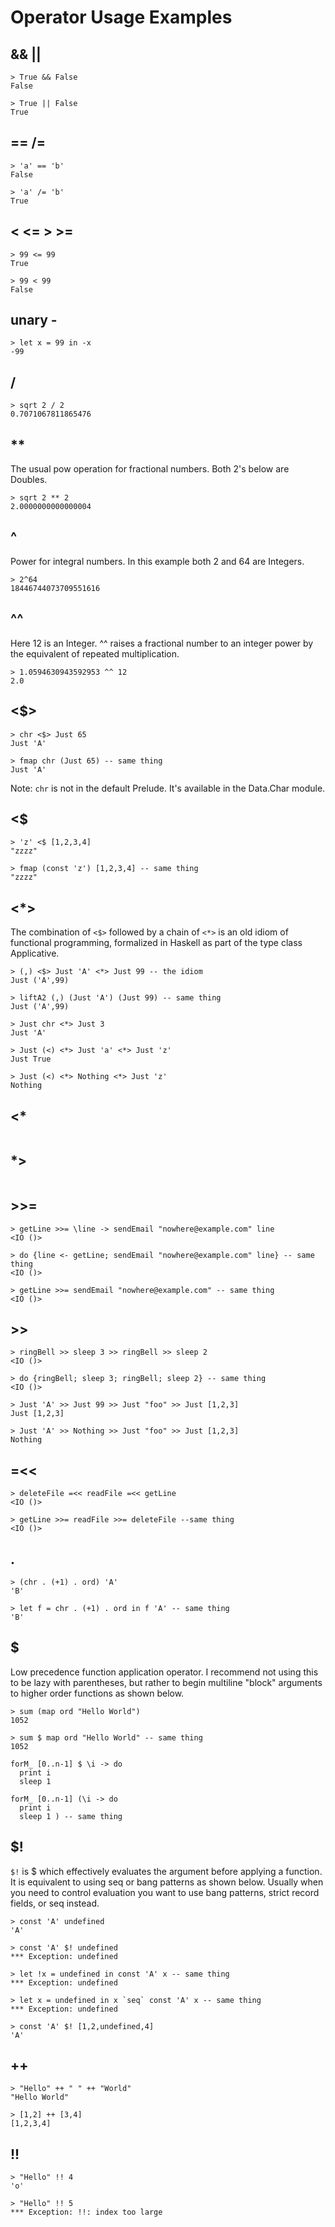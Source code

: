 # Operator Usage Examples

## && ||
```
> True && False
False

> True || False
True
```

## == /=

```
> 'a' == 'b'
False

> 'a' /= 'b'
True
```

## < <= > >=

```
> 99 <= 99
True

> 99 < 99
False
```

## unary -

```
> let x = 99 in -x
-99
```

## /

```
> sqrt 2 / 2
0.7071067811865476
```

## **

The usual pow operation for fractional numbers. Both 2's below are Doubles.

```
> sqrt 2 ** 2
2.0000000000000004
```

## ^

Power for integral numbers. In this example both 2 and 64 are Integers.

```
> 2^64
18446744073709551616
```

## ^^

Here 12 is an Integer. ^^ raises a fractional number to an integer power
by the equivalent of repeated multiplication.

```
> 1.0594630943592953 ^^ 12
2.0
```

## <$>

```
> chr <$> Just 65
Just 'A'

> fmap chr (Just 65) -- same thing
Just 'A'

```

Note: `chr` is not in the default Prelude. It's available in the Data.Char
module.

## <$

```
> 'z' <$ [1,2,3,4]
"zzzz"

> fmap (const 'z') [1,2,3,4] -- same thing
"zzzz"
```

## <*>

The combination of `<$>` followed by a chain of `<*>` is an old idiom
of functional programming, formalized in Haskell as part of the
type class Applicative.

```
> (,) <$> Just 'A' <*> Just 99 -- the idiom
Just ('A',99)

> liftA2 (,) (Just 'A') (Just 99) -- same thing
Just ('A',99)

> Just chr <*> Just 3
Just 'A'

> Just (<) <*> Just 'a' <*> Just 'z'
Just True

> Just (<) <*> Nothing <*> Just 'z'
Nothing
```

## <*

```
```

## *>

```
```

## >>=

```
> getLine >>= \line -> sendEmail "nowhere@example.com" line
<IO ()>

> do {line <- getLine; sendEmail "nowhere@example.com" line} -- same thing
<IO ()>

> getLine >>= sendEmail "nowhere@example.com" -- same thing
<IO ()>
```

## >>

```
> ringBell >> sleep 3 >> ringBell >> sleep 2
<IO ()>

> do {ringBell; sleep 3; ringBell; sleep 2} -- same thing
<IO ()>

> Just 'A' >> Just 99 >> Just "foo" >> Just [1,2,3]
Just [1,2,3]

> Just 'A' >> Nothing >> Just "foo" >> Just [1,2,3]
Nothing
```

## =<<

```
> deleteFile =<< readFile =<< getLine
<IO ()>

> getLine >>= readFile >>= deleteFile --same thing
<IO ()>
```

## .

```
> (chr . (+1) . ord) 'A'
'B'

> let f = chr . (+1) . ord in f 'A' -- same thing
'B'
```

## $

Low precedence function application operator. I recommend not using this to
be lazy with parentheses, but rather to begin multiline "block" arguments
to higher order functions as shown below.

```
> sum (map ord "Hello World")
1052

> sum $ map ord "Hello World" -- same thing
1052
```

```
forM_ [0..n-1] $ \i -> do
  print i
  sleep 1

forM_ [0..n-1] (\i -> do
  print i
  sleep 1 ) -- same thing
```

## $!

`$!` is $ which effectively evaluates the argument before applying a function.
It is equivalent to using seq or bang patterns as shown below. Usually when
you need to control evaluation you want to use bang patterns, strict record
fields, or seq instead.

```
> const 'A' undefined
'A'

> const 'A' $! undefined
*** Exception: undefined

> let !x = undefined in const 'A' x -- same thing
*** Exception: undefined

> let x = undefined in x `seq` const 'A' x -- same thing
*** Exception: undefined

> const 'A' $! [1,2,undefined,4]
'A'
```

## ++

```
> "Hello" ++ " " ++ "World"
"Hello World"

> [1,2] ++ [3,4]
[1,2,3,4]
```

## !!

```
> "Hello" !! 4
'o'

> "Hello" !! 5
*** Exception: !!: index too large
```
